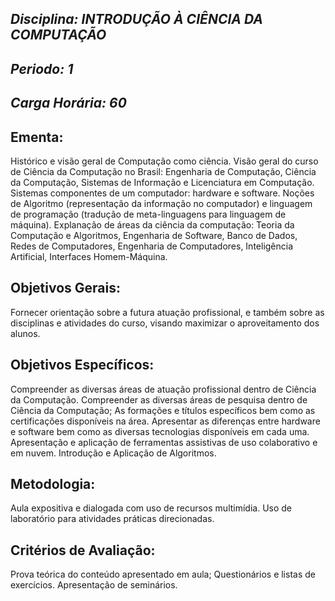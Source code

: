 ## *Disciplina: _INTRODUÇÃO À CIÊNCIA DA COMPUTAÇÃO_*
## *Periodo: _1_*
## *Carga Horária: _60_*
 
## Ementa:
Histórico e visão geral de Computação como ciência. Visão geral do curso de Ciência da Computação no Brasil: Engenharia de Computação, Ciência da Computação, Sistemas de Informação e Licenciatura em Computação. Sistemas componentes de um computador: hardware e software. Noções de Algoritmo (representação da informação no computador) e linguagem de programação (tradução de meta-linguagens para linguagem de máquina). Explanação de áreas da ciência da computação: Teoria da Computação e Algoritmos, Engenharia de Software, Banco de Dados, Redes de Computadores, Engenharia de Computadores, Inteligência Artificial, Interfaces Homem-Máquina.
 
## Objetivos Gerais:
Fornecer orientação sobre a futura atuação profissional, e também sobre as disciplinas e atividades do curso, visando maximizar o aproveitamento dos alunos.
 
## Objetivos Específicos:
Compreender as diversas áreas de atuação profissional dentro de Ciência da Computação. Compreender as diversas áreas de pesquisa dentro de Ciência da Computação; As formações e títulos específicos bem como as certificações disponíveis na área. Apresentar as diferenças entre hardware e software bem como as diversas tecnologias disponíveis em cada uma. Apresentação e aplicação de ferramentas assistivas de uso colaborativo e em nuvem. Introdução e Aplicação de Algoritmos.
 
## Metodologia:
 Aula expositiva e dialogada com uso de recursos multimídia. Uso de laboratório para atividades práticas direcionadas.
 
## Critérios de Avaliação:
Prova teórica do conteúdo apresentado em aula; Questionários e listas de exercícios. Apresentação de seminários.